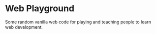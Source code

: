 # Web Playground
Some random vanilla web code for playing and teaching people to learn web development.
